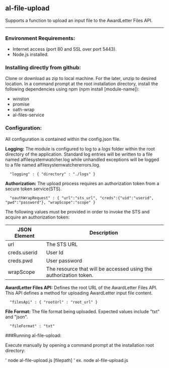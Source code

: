 <a name="module_al-file-upload"></a>
## al-file-upload
Supports a function to upload an input file to the AwardLetter Files API.***### Environment Requirements:* Internet access (port 80 and SSL over port 5443).* Node.js installed.### Installing directly from github:Clone or download as zip to local machine. For the later, unzip to desired location.In a command prompt at the root installation directory, install the following dependencies 
using npm (npm install [module-name]):* winston* promise* oath-wrap* al-files-service### Configuration:All configuration is contained within the config.json file.**Logging:** The module is configured to log to a _logs_ folder within the root directory of the application.Standard log entries will be written to a file named alfilesystemwatcher.log while unhandled exceptions willbe logged to a file named alfilesystemwatchererrors.log.      "logging" : { "directory" : "./logs" }**Authorization:** The upload process requires an authorization token from a secure token service(STS).      "oauthWrapRequest" : { "url":"sts_url", "creds":{"uid":"userid", "pwd":"password"}, "wrapScope":"scope" }The following values must be provided in order to invoke the STS and acquire an authorization token:JSON Element | Description-------------|--------------------------------------------------------------------------url | The STS URLcreds.userid | User Idcreds.pwd | User passwordwrapScope | The resource that will be accessed using the authorization token.**AwardLetter Files API:** Defines the root URL of the AwardLetter Files API. This API defines a methodfor uploading AwardLetter input file content.      "filesApi" : { "rootUrl" : "root_url" }**File Format:** The file format being uploaded. Expected values include "txt" and "json".      "fileFormat" : "txt"###Running al-file-upload:Execute manually by opening a command prompt at the installation root directory:'		node al-file-upload.js [filepath]'		ex. node al-file-upload.js

